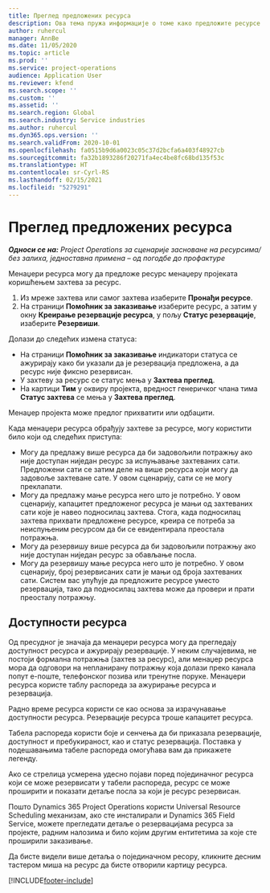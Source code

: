 ```yaml
---
title: Преглед предложених ресурса
description: Ова тема пружа информације о томе како предложите ресурсе за пројекте.
author: ruhercul
manager: AnnBe
ms.date: 11/05/2020
ms.topic: article
ms.prod: ''
ms.service: project-operations
audience: Application User
ms.reviewer: kfend
ms.search.scope: ''
ms.custom: ''
ms.assetid: ''
ms.search.region: Global
ms.search.industry: Service industries
ms.author: ruhercul
ms.dyn365.ops.version: ''
ms.search.validFrom: 2020-10-01
ms.openlocfilehash: fa0515b9d6a0023c05c37d2bcfa6a403f48927cb
ms.sourcegitcommit: fa32b1893286f20271fa4ec4be8fc68bd135f53c
ms.translationtype: HT
ms.contentlocale: sr-Cyrl-RS
ms.lasthandoff: 02/15/2021
ms.locfileid: "5279291"
---
```

# <a name="review-proposed-resources"></a>Преглед предложених ресурса

_**Односи се на:** Project Operations за сценарије засноване на ресурсима/без залиха, једноставна примена – од погодбе до профактуре_

Менаџери ресурса могу да предложе ресурс менаџеру пројеката коришћењем захтева за ресурс.

1. Из мреже захтева или самог захтева изаберите **Пронађи ресурсе**.
2. На страници **Помоћник за заказивање** изаберите ресурс, а затим у окну **Креирање резервације ресурса**, у пољу **Статус резервације**, изаберите **Резервиши**.

Долази до следећих измена статуса:

- На страници **Помоћник за заказивање** индикатори статуса се ажурирају како би указали да је резервација предложена, а да ресурс није фиксно резервисан.
- У захтеву за ресурс се статус мења у **Захтева преглед**.
- На картици **Тим** у оквиру пројекта, вредност генеричког члана тима **Статус захтева** се мења у **Захтева преглед**.

Менаџер пројекта може предлог прихватити или одбацити.

Када менаџери ресурса обрађују захтеве за ресурсе, могу користити било који од следећих приступа:

- Могу да предлажу више ресурса да би задовољили потражњу ако није доступан ниједан ресурс за испуњавање захтеваних сати. Предложени сати се затим деле на више ресурса који могу да задовоље захтеване сате. У овом сценарију, сати се не могу преклапати.
- Могу да предлажу мање ресурса него што је потребно. У овом сценарију, капацитет предложеног ресурса је мањи од захтеваних сати које је навео подносилац захтева. Стога, када подносилац захтева прихвати предложене ресурсе, креира се потреба за неиспуњеним ресурсом да би се евидентирала преостала потражња.
- Могу да резервишу више ресурса да би задовољили потражњу ако није доступан ниједан ресурс за обављање посла.
- Могу да резервишу мање ресурса него што је потребно. У овом сценарију, број резервисаних сати је мањи од броја захтеваних сати. Систем вас упућује да предложите ресурсе уместо резервација, тако да подносилац захтева може да провери и прати преосталу потражњу.

## <a name="resource-availability"></a>Доступности ресурса

Од пресудног је значаја да менаџери ресурса могу да прегледају доступност ресурса и ажурирају резервације. У неким случајевима, не постоји формална потражња (захтев за ресурс), али менаџер ресурса мора да одговори на непланирану потражњу која долази преко канала попут е-поште, телефонског позива или тренутне поруке. Менаџери ресурса користе таблу распореда за ажурирање ресурса и резервација.

Радно време ресурса користи се као основа за израчунавање доступности ресурса. Резервације ресурса троше капацитет ресурса.

Табела распореда користи боје и сенчења да би приказала резервације, доступност и пребукираност, као и статус резервација. Поставка у подешавањима табеле распореда омогућава вам да прикажете легенду.

Ако се стрелица усмерена удесно појави поред појединачног ресурса који се може резервисати у табели распореда, ресурс се може проширити и показати детаље посла за који је ресурс резервисан.

Пошто Dynamics 365 Project Operations користи Universal Resource Scheduling механизам, ако сте инсталирали и Dynamics 365 Field Service, можете прегледати детаље о резервацијама ресурса за пројекте, радним налозима и било којим другим ентитетима за које сте проширили заказивање.

Да бисте видели више детаља о појединачном ресору, кликните десним тастером миша на ресурс да бисте отворили картицу ресурса.



[!INCLUDE[footer-include](../includes/footer-banner.md)]